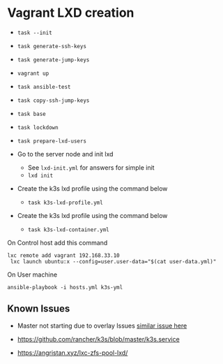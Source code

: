 # Vagrant LXD creation

* `task --init`
* `task generate-ssh-keys`
* `task generate-jump-keys`
* `vagrant up`
* `task ansible-test`
* `task copy-ssh-jump-keys`
* `task base`
* `task lockdown`
* `task prepare-lxd-users`
* Go to the server node and init lxd

    * See `lxd-init.yml` for answers for simple init
    * `lxd init`

* Create the k3s lxd profile using the command below
    * `task k3s-lxd-profile.yml`

* Create the k3s lxd profile using the command below
    * `task k3s-lxd-container.yml`

On Control host add this command

    lxc remote add vagrant 192.168.33.10
     lxc launch ubuntu:x --config=user.user-data="$(cat user-data.yml)"

On User machine

`ansible-playbook -i hosts.yml k3s-yml`


## Known Issues
- Master not starting due to overlay Issues [similar issue here](https://github.com/docker/for-linux/issues/475)

- https://github.com/rancher/k3s/blob/master/k3s.service
- https://angristan.xyz/lxc-zfs-pool-lxd/


